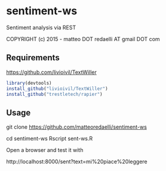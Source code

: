 # sentiment-ws
Sentiment analysis via REST

COPYRIGHT (c) 2015  - matteo DOT redaelli AT gmail DOT com

## Requirements

https://github.com/livioivil/TextWiller

```R
library(devtools)
install_github("livioivil/TextWiller")
install_github("trestletech/rapier")
```

## Usage

git clone https://github.com/matteoredaelli/sentiment-ws

cd sentiment-ws
Rscript sent-ws.R

Open a browser and test it with

 http://localhost:8000/sent?text=mi%20piace%20leggere


